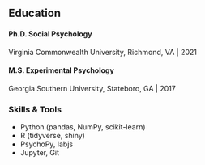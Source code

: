 ## Education
#### Ph.D. Social Psychology
Virginia Commonwealth University, Richmond, VA | 2021

#### M.S. Experimental Psychology
Georgia Southern University, Stateboro, GA | 2017


### Skills & Tools
* Python (pandas, NumPy, scikit-learn)
* R (tidyverse, shiny)
* PsychoPy, labjs
* Jupyter, Git 
